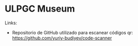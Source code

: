 # ULPGC Museum

Links:
* Repositorio de GitHub utilizado para escanear códigos qr: https://github.com/yuriy-budiyev/code-scanner
